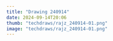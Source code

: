 ```yaml
---
title: "Drawing 240914"
date: 2024-09-14T20:06
thumb: "techdraws/rajz_240914-01.png"
image: "techdraws/rajz_240914-01.png"
---
```

